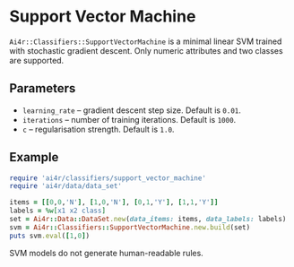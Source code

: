 # Support Vector Machine

`Ai4r::Classifiers::SupportVectorMachine` is a minimal linear SVM trained with stochastic gradient descent. Only numeric attributes and two classes are supported.

## Parameters

* `learning_rate` – gradient descent step size. Default is `0.01`.
* `iterations` – number of training iterations. Default is `1000`.
* `c` – regularisation strength. Default is `1.0`.

## Example

```ruby
require 'ai4r/classifiers/support_vector_machine'
require 'ai4r/data/data_set'

items = [[0,0,'N'], [1,0,'N'], [0,1,'Y'], [1,1,'Y']]
labels = %w[x1 x2 class]
set = Ai4r::Data::DataSet.new(data_items: items, data_labels: labels)
svm = Ai4r::Classifiers::SupportVectorMachine.new.build(set)
puts svm.eval([1,0])
```

SVM models do not generate human-readable rules.
